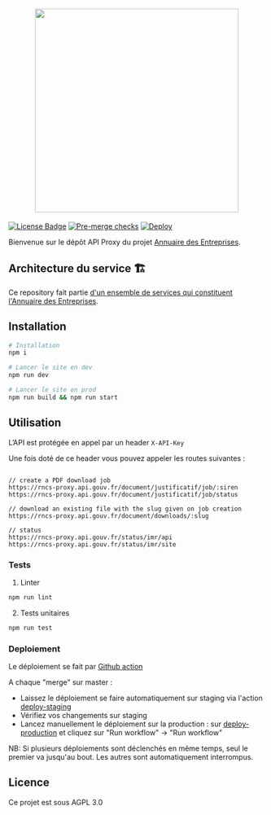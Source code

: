 <h1 align="center">
  <img src="https://github.com/etalab/annuaire-entreprises-site/blob/main/public/images/annnuaire-entreprises.svg" width="400px" />
</h1>

<a href="https://github.com/etalab/annuaire-entreprises-api-proxy/blob/main/LICENSE"><img src="https://img.shields.io/github/license/etalab/annuaire-entreprises-api-proxy.svg?color=green" alt="License Badge"></a>
[![Pre-merge checks](https://github.com/etalab/annuaire-entreprises-api-proxy/actions/workflows/pre-merge.yml/badge.svg)](https://github.com/etalab/annuaire-entreprises-api-proxy/actions/workflows/pre-merge.yml)
[![Deploy](https://github.com/etalab/annuaire-entreprises-api-proxy/actions/workflows/deploy.yml/badge.svg)](https://github.com/etalab/annuaire-entreprises-api-proxy/actions/workflows/deploy.yml)

Bienvenue sur le dépôt API Proxy du projet [Annuaire des Entreprises](https://annuaire-entreprises.data.gouv.fr).

## Architecture du service 🏗

Ce repository fait partie [d'un ensemble de services qui constituent l'Annuaire des Entreprises](https://github.com/etalab/annuaire-entreprises-site?tab=readme-ov-file#dépôts-liés-).

## Installation

```bash
# Installation
npm i

# Lancer le site en dev
npm run dev

# Lancer le site en prod
npm run build && npm run start

```

## Utilisation

L’API est protégée en appel par un header `X-API-Key`

Une fois doté de ce header vous pouvez appeler les routes suivantes :

```

// create a PDF download job
https://rncs-proxy.api.gouv.fr/document/justificatif/job/:siren
https://rncs-proxy.api.gouv.fr/document/justificatif/job/status

// download an existing file with the slug given on job creation
https://rncs-proxy.api.gouv.fr/document/downloads/:slug

// status
https://rncs-proxy.api.gouv.fr/status/imr/api
https://rncs-proxy.api.gouv.fr/status/imr/site
```

### Tests

1. Linter

```bash
npm run lint
```

2. Tests unitaires

```bash
npm run test
```

### Deploiement

Le déploiement se fait par [Github action](https://github.com/etalab/annuaire-entreprises-proxy/actions)

A chaque "merge" sur master :

- Laissez le déploiement se faire automatiquement sur staging via l'action [deploy-staging](https://github.com/etalab/annuaire-entreprises-api-proxy/actions/workflows/deploy-staging.yml)
- Vérifiez vos changements sur staging
- Lancez manuellement le déploiement sur la production : sur [deploy-production](https://github.com/etalab/annuaire-entreprises-api-proxy/actions/workflows/deploy-production.yml) et cliquez sur "Run workflow" -> "Run workflow"

NB: Si plusieurs déploiements sont déclenchés en même temps, seul le premier va jusqu'au bout. Les autres sont automatiquement interrompus.

## Licence

Ce projet est sous AGPL 3.0

